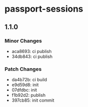 # passport-sessions

## 1.1.0

### Minor Changes

- aca8693: ci publish
- 34db843: ci publish

### Patch Changes

- da4b72b: ci build
- e9d59d8: init
- 07dfdbc: init
- f1b92d2: publish
- 397cb85: init commit
